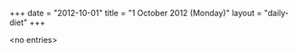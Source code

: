 +++
date = "2012-10-01"
title = "1 October 2012 (Monday)"
layout = "daily-diet"
+++

<p>&lt;no entries&gt;</p>